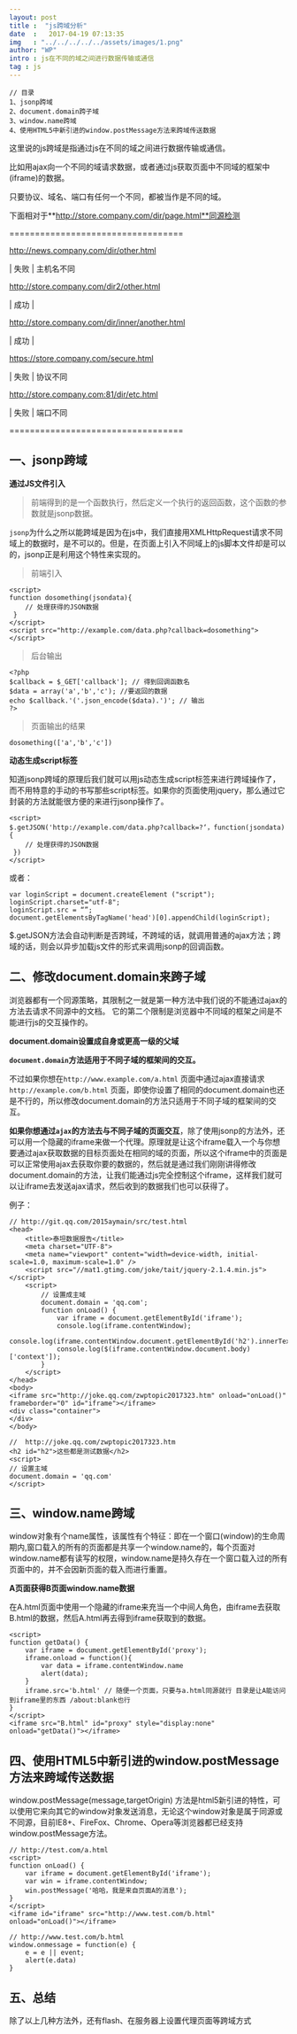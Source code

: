 ```yaml
---
layout: post
title :  "js跨域分析"
date  :   2017-04-19 07:13:35
img   : "../../../../../assets/images/1.png"
author: "WP"
intro : js在不同的域之间进行数据传输或通信
tag : js
---
```


	// 目录
	1、jsonp跨域
	2、document.domain跨子域
	3、window.name跨域
	4、使用HTML5中新引进的window.postMessage方法来跨域传送数据
	
这里说的js跨域是指通过js在不同的域之间进行数据传输或通信。

比如用ajax向一个不同的域请求数据，或者通过js获取页面中不同域的框架中(iframe)的数据。

只要协议、域名、端口有任何一个不同，都被当作是不同的域。

下面相对于**http://store.company.com/dir/page.html**同源检测

==================================

http://news.company.com/dir/other.html         

| 失败 | 主机名不同

http://store.company.com/dir2/other.html       

| 成功 |

http://store.company.com/dir/inner/another.html

| 成功 | 

https://store.company.com/secure.html          

| 失败 | 协议不同

http://store.company.com:81/dir/etc.html       

| 失败 | 端口不同

==================================

## 一、jsonp跨域

**通过JS文件引入**

> 前端得到的是一个函数执行，然后定义一个执行的返回函数，这个函数的参数就是jsonp数据。

`jsonp`为什么之所以能跨域是因为在js中，我们直接用XMLHttpRequest请求不同域上的数据时，是不可以的。但是，在页面上引入不同域上的js脚本文件却是可以的，jsonp正是利用这个特性来实现的。

>前端引入   

	
	<script>
	function dosomething(jsondata){
	    // 处理获得的JSON数据
	 }
	</script>      
	<script src="http://example.com/data.php?callback=dosomething"></script>

> 后台输出
    

	<?php
	$callback = $_GET['callback']; // 得到回调函数名
	$data = array('a','b','c'); //要返回的数据
	echo $callback.'('.json_encode($data).')'; // 输出
	?>

> 页面输出的结果
    

	dosomething(['a','b','c'])

**动态生成script标签**

知道jsonp跨域的原理后我们就可以用js动态生成script标签来进行跨域操作了，而不用特意的手动的书写那些script标签。如果你的页面使用jquery，那么通过它封装的方法就能很方便的来进行jsonp操作了。

	<script>
	$.getJSON('http://example.com/data.php?callback=?‘，function(jsondata){
	    // 处理获得的JSON数据
	 })
	</script>

或者：

	var loginScript = document.createElement ("script");
	loginScript.charset="utf-8";
	loginScript.src = “”;
	document.getElementsByTagName('head')[0].appendChild(loginScript);


$.getJSON方法会自动判断是否跨域，不跨域的话，就调用普通的ajax方法；跨域的话，则会以异步加载js文件的形式来调用jsonp的回调函数。

## 二、修改document.domain来跨子域

浏览器都有一个同源策略，其限制之一就是第一种方法中我们说的不能通过ajax的方法去请求不同源中的文档。 它的第二个限制是浏览器中不同域的框架之间是不能进行js的交互操作的。

**document.domain设置成自身或更高一级的父域**

**`document.domain`方法适用于不同子域的框架间的交互。**

不过如果你想在`http://www.example.com/a.html` 页面中通过ajax直接请求`http://example.com/b.html` 页面，即使你设置了相同的document.domain也还是不行的，所以修改document.domain的方法只适用于不同子域的框架间的交互。

**如果你想通过`ajax`的方法去与不同子域的页面交互**，除了使用jsonp的方法外，还可以用一个隐藏的iframe来做一个代理。原理就是让这个iframe载入一个与你想要通过ajax获取数据的目标页面处在相同的域的页面，所以这个iframe中的页面是可以正常使用ajax去获取你要的数据的，然后就是通过我们刚刚讲得修改document.domain的方法，让我们能通过js完全控制这个iframe，这样我们就可以让iframe去发送ajax请求，然后收到的数据我们也可以获得了。

例子：

	// http://git.qq.com/2015aymain/src/test.html
	<head>
	    <title>泰坦数据报告</title>
	    <meta charset="UTF-8">
	    <meta name="viewport" content="width=device-width, initial-scale=1.0, maximum-scale=1.0" />
	    <script src="//mat1.gtimg.com/joke/tait/jquery-2.1.4.min.js"></script>
	    <script>
	        // 设置成主域
	        document.domain = 'qq.com';
	        function onLoad() {
	            var iframe = document.getElementById('iframe');
	            console.log(iframe.contentWindow);
	            console.log(iframe.contentWindow.document.getElementById('h2').innerText);
	            console.log($(iframe.contentWindow.document.body)['context']);
	        }
	    </script>
	</head>
	<body>
	<iframe src="http://joke.qq.com/zwptopic2017323.htm" onload="onLoad()" frameborder="0" id="iframe"></iframe>
	<div class="container">
	</div>
	</body>
	
	//  http://joke.qq.com/zwptopic2017323.htm 
	<h2 id="h2">这些都是测试数据</h2>
	<script>
	// 设置主域
	document.domain = 'qq.com'
	</script>


## 三、window.name跨域

window对象有个name属性，该属性有个特征：即在一个窗口(window)的生命周期内,窗口载入的所有的页面都是共享一个window.name的，每个页面对window.name都有读写的权限，window.name是持久存在一个窗口载入过的所有页面中的，并不会因新页面的载入而进行重置。

**A页面获得B页面window.name数据**

在A.html页面中使用一个隐藏的iframe来充当一个中间人角色，由iframe去获取B.html的数据，然后A.html再去得到iframe获取到的数据。


	<script>
	function getData() {
	    var iframe = document.getElementById('proxy');
	    iframe.onload = function(){
	        var data = iframe.contentWindow.name
	        alert(data);
	    }
	    iframe.src='b.html' // 随便一个页面，只要与a.html同源就行 目录是让A能访问到iframe里的东西 /about:blank也行
	}
	</script>
	<iframe src="B.html" id="proxy" style="display:none" onload="getData()"></iframe>


## 四、使用HTML5中新引进的window.postMessage方法来跨域传送数据

window.postMessage(message,targetOrigin) 方法是html5新引进的特性，可以使用它来向其它的window对象发送消息，无论这个window对象是属于同源或不同源，目前IE8+、FireFox、Chrome、Opera等浏览器都已经支持window.postMessage方法。


	// http://test.com/a.html
	<script>
	function onLoad() {
	    var iframe = document.getElementById('iframe');
	    var win = iframe.contentWindow;
	    win.postMessage('哈哈，我是来自页面A的消息');
	}
	</script>
	<iframe id="iframe" src="http://www.test.com/b.html" onload="onLoad()"></iframe>
	
	// http://www.test.com/b.html
	window.onmessage = function(e) {
	    e = e || event;
	    alert(e.data)
	}

## 五、总结

除了以上几种方法外，还有flash、在服务器上设置代理页面等跨域方式






 






